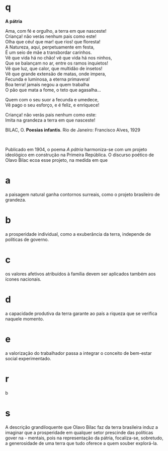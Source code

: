 # q
**A pátria​**

Ama, com fé e orgulho, a terra em que nasceste!\
Criança! não verás nenhum pais como este!\
Olha que céu! que mar! que rios! que floresta!\
A Natureza, aqui, perpetuamente em festa,\
É um seio de mãe a transbordar carinhos.\
Vê que vida há no chão! vê que vida há nos ninhos,\
Que se balançam no ar, entre os ramos inquietos!\
Vê que luz, que calor, que multidão de insetos!\
Vê que grande extensão de matas, onde impera,\
Fecunda e luminosa, a eterna primavera!\
Boa terra! jamais negou a quem trabalha\
O pão que mata a fome, o teto que agasalha...

Quem com o seu suor a fecunda e umedece,\
Vê pago o seu esforço, e é feliz, e enriquece!

Criança! não verás pais nenhum como este:\
Imita na grandeza a terra em que nasceste!

BILAC, O. **Poesias infantis**. Rio de Janeiro: Francisco Alves, 1929

 

Publicado em 1904, o poema *A pátria* harmoniza-se com um projeto ideológico em construção na Primeira República. O discurso poético de Olavo Bilac ecoa esse projeto, na medida em que

# a
a paisagem natural ganha contornos surreais, como o projeto brasileiro de grandeza.

# b
a prosperidade individual, como a exuberância da terra, independe de políticas de governo.

# c
os valores afetivos atribuídos à família devem ser aplicados também aos ícones nacionais.

# d
a capacidade produtiva da terra garante ao país a riqueza que se verifica naquele momento.

# e
a valorização do trabalhador passa a integrar o conceito de bem-estar social experimentado.

# r
b

# s
A descrição grandiloquente que Olavo Bilac faz da terra brasileira induz a imaginar que a prosperidade em qualquer setor prescinde das políticas gover na - mentais, pois na representação da pátria, focaliza-se, sobretudo, a generosidade de uma terra que tudo oferece a quem souber explorá-la.
